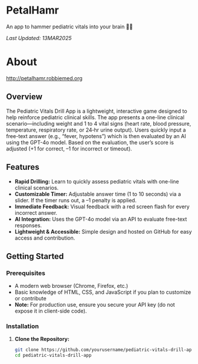 # PetalHamr
An app to hammer pediatric vitals into your brain 🧠🔨

_Last Updated: 13MAR2025_

# About
http://petalhamr.robbiemed.org
## Overview

The Pediatric Vitals Drill App is a lightweight, interactive game designed to help reinforce pediatric clinical skills. The app presents a one-line clinical scenario—including weight and 1 to 4 vital signs (heart rate, blood pressure, temperature, respiratory rate, or 24‑hr urine output). Users quickly input a free-text answer (e.g., “fever, hypotens”) which is then evaluated by an AI using the GPT-4o model. Based on the evaluation, the user’s score is adjusted (+1 for correct, –1 for incorrect or timeout).

## Features

- **Rapid Drilling:** Learn to quickly assess pediatric vitals with one-line clinical scenarios.
- **Customizable Timer:** Adjustable answer time (1 to 10 seconds) via a slider. If the timer runs out, a –1 penalty is applied.
- **Immediate Feedback:** Visual feedback with a red screen flash for every incorrect answer.
- **AI Integration:** Uses the GPT-4o model via an API to evaluate free-text responses.
- **Lightweight & Accessible:** Simple design and hosted on GitHub for easy access and contribution.

## Getting Started

### Prerequisites

- A modern web browser (Chrome, Firefox, etc.)
- Basic knowledge of HTML, CSS, and JavaScript if you plan to customize or contribute
- **Note:** For production use, ensure you secure your API key (do not expose it in client-side code).

### Installation

1. **Clone the Repository:**

   ```bash
   git clone https://github.com/yourusername/pediatric-vitals-drill-app.git
   cd pediatric-vitals-drill-app

